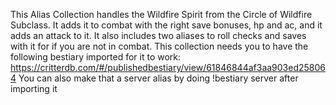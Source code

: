 This Alias Collection handles the Wildfire Spirit from the Circle of Wildfire Subclass. It adds it to combat with the right save bonuses, hp and ac, and it adds an attack to it. It also includes two aliases to roll checks and saves with it for if you are not in combat.
This collection needs you to have the following bestiary imported for it to work:
https://critterdb.com/#/publishedbestiary/view/61846844af3aa903ed258064
You can also make that a server alias by doing !bestiary server after importing it